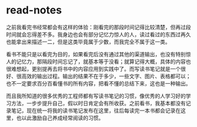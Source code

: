 # read-notes
之前我看完书经常都会有这样的体验：刚看完的那段时间记得比较清楚，但再过段时间就会忘得差不多。我身边也会有部分记忆力惊人的人，读过看过的东西过再久也能拿出来描述一二，但是这类毕竟属于少数，而我完全不属于这一类。

看书不能只是以看完为目的，如果看完后没有通过其他的渠道输出，也没有特别惊人的记忆力，那隔段时间忘记了，就基本等于没看；就算记得大概，具体的内容也很难想起，更别提再去将书中的内容应用到实践中了。而写读书笔记就是一个很好、很高效的输出过程。输出的结果不在于多少，一些文字、图片、表格都可以；也不一定要求百分百看懂书的所有内容，把看不懂的总结下来，这也是一种输出。

而且我所知道的很多优秀的工程师都有写读书笔记的习惯，像优秀的人学习好的学习方法，一步步提升自己，假以时日肯定会有所收获。之前看书，我基本都没有记录笔记，现在统一将我的读书笔记发布在这里，往后每读完一本书都会记录在这里，也以此激励自己养成经常阅读的习惯。
